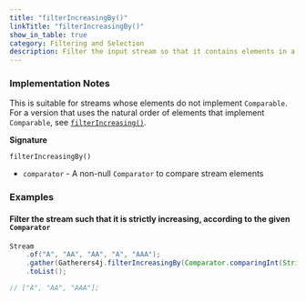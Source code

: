 ```yaml
---
title: "filterIncreasingBy()"
linkTitle: "filterIncreasingBy()"
show_in_table: true
category: Filtering and Selection
description: Filter the input stream so that it contains elements in a strictly increasing order as measured by the given `Comparator`.
---
```


### Implementation Notes

This is suitable for streams whose elements do not implement `Comparable`. For a version that uses the natural order of elements that implement `Comparable`, see [`filterIncreasing()`](/gatherers/filtering-and-selection/filterincreasing/).

**Signature**

`filterIncreasingBy()`

* `comparator` - A non-null `Comparator` to compare stream elements

### Examples

#### Filter the stream such that it is strictly increasing, according to the given `Comparator`

```java
Stream
    .of("A", "AA", "AA", "A", "AAA");
    .gather(Gatherers4j.filterIncreasingBy(Comparator.comparingInt(String::length)))
    .toList();

// ["A", "AA", "AAA"];
```
